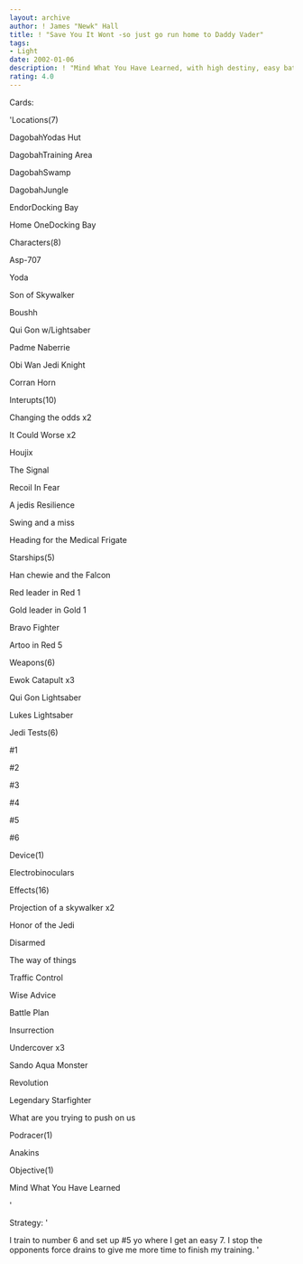 ```yaml
---
layout: archive
author: ! James "Newk" Hall
title: ! "Save You It Wont -so just go run home to Daddy Vader"
tags:
- Light
date: 2002-01-06
description: ! "Mind What You Have Learned, with high destiny, easy battles to win and fun to play."
rating: 4.0
---
```

Cards: 

'Locations(7)

 DagobahYodas Hut

 DagobahTraining Area

 DagobahSwamp

 DagobahJungle

 EndorDocking Bay

 Home OneDocking Bay


Characters(8)

 Asp-707

 Yoda

 Son of Skywalker

 Boushh

 Qui Gon w/Lightsaber

 Padme Naberrie

 Obi Wan Jedi Knight

 Corran Horn


Interupts(10)

 Changing the odds x2

 It Could Worse x2

 Houjix

 The Signal

 Recoil In Fear

 A jedis Resilience

 Swing and a miss

 Heading for the Medical Frigate


Starships(5)

 Han chewie and the Falcon

 Red leader in Red 1

 Gold leader in Gold 1

 Bravo Fighter

 Artoo in Red 5


Weapons(6)

 Ewok Catapult x3


 Qui Gon Lightsaber

 Lukes Lightsaber


Jedi Tests(6)

 #1

 #2

 #3

 #4

 #5

 #6


Device(1)

 Electrobinoculars


Effects(16)

 Projection of a skywalker x2

 Honor of the Jedi

 Disarmed

 The way of things

 Traffic Control

 Wise Advice

 Battle Plan

 Insurrection

 Undercover x3

 Sando Aqua Monster

 Revolution

 Legendary Starfighter

 What are you trying to push on us


Podracer(1)

 Anakins


Objective(1)

 Mind What You Have Learned

'

Strategy: '

I train to number 6 and set up #5 yo where I get an easy 7. I stop the opponents force drains to give me more time to finish my training. '